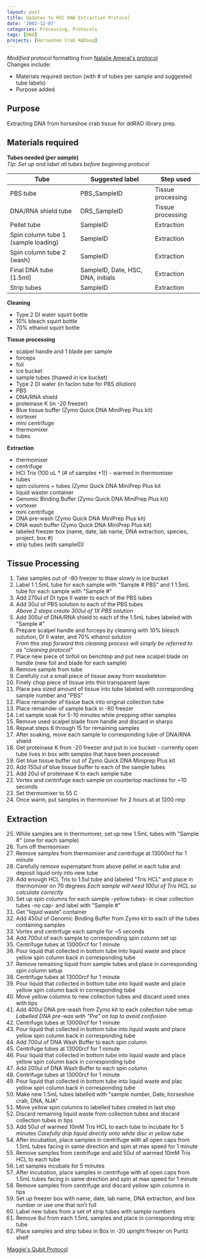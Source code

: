 ```yaml
---
layout: post
title: Updates to HSC DNA Extraction Protocol
date: '2002-12-07'
categories: Processing, Protocols
tags: [DNA]
projects: [Horseshoe Crab RADseq]
---
```

*Modified* protocol formatting from [Natalie Ameral's protocol](https://njameral.github.io/Ameral_Lab_Notebook/Horseshoe-Crab-DNA-Extraction-6/) \
Changes include:
* Materials required section (with # of tubes per sample and suggested tube labels)
* Purpose added



## Purpose
Extracting DNA from horseshoe crab tissue for ddRAD library prep. 

## Materials required
**Tubes needed (*per sample*)** \
*Tip: Set up and label all tubes before beginning protocol*

|Tube | Suggested label| Step used|
------|----------------|----------|
|PBS tube|PBS_SampleID| Tissue processing|
|DNA/RNA shield tube|DRS_SampleID| Tissue processing|
|Pellet tube|SampleID| Extraction|
|Spin column tube 1 (sample loading)|SampleID|Extraction|
|Spin column tube 2 (wash)|SampleID|Extraction|
|Final DNA tube (1.5ml)|SampleID, Date, HSC, DNA, initials|Extraction|
|Strip tubes|SampleID| Extraction|

**Cleaning**
* Type 2 DI water squirt bottle
* 10% bleach squirt bottle
* 70% ethanol squirt bottle

**Tissue processing** 
* scalpel handle and 1 blade per sample
* forceps
* foil
* ice bucket
* sample tubes (thawed in ice bucket)
* Type 2 DI water (in faclon tube for PBS dilution)
* PBS
* DNA/RNA shield
* proteinase K (in -20 freezer)
* Blue tissue buffer (Zymo Quick DNA MiniPrep Plus kit)
* vortexer
* mini centrifuge
* thermomixer
* tubes

**Extraction** 
* thermomixer
* centrifuge 
* HCl Tris (100 uL * (# of samples +1)) - warmed in thermomixer
* tubes
* spin columns + tubes (Zymo Quick DNA MiniPrep Plus kit
* liquid waster container 
* Genomic Binding Buffer (Zymo Quick DNA MiniPrep Plus kit)
* vortexer
* mini centrifuge
* DNA pre-wash (Zymo Quick DNA MiniPrep Plus kit)
* DNA wash buffer (Zymo Quick DNA MiniPrep Plus kit)
* labeled freezer box (name, date, lab name, DNA extraction, species, project, box #)
* strip tubes (with sampleID)



## Tissue Processing

  1. Take samples out of -80 freezer to thaw slowly in ice bucket
  2. Label 1 1.5mL tube for each sample with "Sample # PBS" and 1 1.5mL tube for each sample with "Sample #"
  3. Add 270ul of DI type II water to each of the PBS tubes
  4. Add 30ul of PBS solution to each of the PBS tubes\
  *Above 2 steps create 300ul of 1X PBS solution*
  5. Add 300ul of DNA/RNA shield to each of the 1.5mL tubes labeled with "Sample #"
  6. Prepare scalpel handle and forceps by cleaning with 10% bleach solution, DI II water, and 70% ethanol solution\
  *From this step forward this cleaning process will simply be referred to as "cleaning protocol"*
  7. Place new piece of tinfoil on benchtop and put new scalpel blade on handle (new foil and blade for each sample)
  8. Remove sample from tube
  9. Carefully cut a small piece of tissue away from exoskeleton
  10. Finely chop piece of tissue into thin transparent layer
  11. Place pea sized amount of tissue into tube labeled with corresponding sample number and "PBS"
  12. Place remainder of tissue back into original collection tube
  13. Place remainder of sample back in -80 freezer
  14. Let sample soak for 5-10 minutes while prepping other samples
  15. Remove used scalpel blade from handle and discard in sharps
  16. Repeat steps 6 through 15 for remaining samples
  17. After soaking, move each sample to corresponding tube of DNA/RNA shield
  18. Get proteinase K from -20 freezer and put in ice bucket - currently open tube lives in box with samples that have been processed
  19. Get blue tissue buffer out of Zymo Quick DNA Miniprep Plus kit
  20. Add 150ul of blue tissue buffer to each of the sample tubes
  21. Add 20ul of proteinase K to each sample tube
  22. Vortex and centrifuge each sample on countertop machines for ~10 seconds
  23. Set thermomixer to 55 C
  24. Once warm, put samples in thermomixer for 2 hours at at 1200 rmp

## Extraction

  25. While samples are in thermomixer, set up new 1.5mL tubes with "Sample #" (one for each sample)
  26. Turn off thermomixer
  27. Remove samples from thermomixer and centrifuge at 13000rcf for 1 minute
  28. Carefully remove supernatant from above pellet in each tube and deposit liquid only into new tube
  29. Add enough HCL Tris to 1.5ul tube and labeled "Tris HCL" and place in thermomixer on 70 degrees
  *Each sample will need 100ul of Tris HCL so calculate correctly*
  30. Set up spin columns for each sample -yellow tubes- in clear collection tubes -no cap- and label with "Sample #"
  31. Get "liquid waste" container
  32. Add 450ul of Genomic Binding Buffer from Zymo kit to each of the tubes containing samples
  33. Vortex and centrifuge each sample for ~5 seconds
  34. Add 700ul of each sample to corresponding spin column set up
  35. Centrifuge tubes at 13000rcf for 1 minute
  36. Pour liquid that collected in bottom tube into liquid waste and place yellow spin column back in corresponding tube
  37. Remove remaining liquid from sample tubes and place in corresponding spin column setup
  38. Centrifuge tubes at 13000rcf for 1 minute
  39. Pour liquid that collected in bottom tube into liquid waste and place yellow spin column back in corresponding tube
  40. Move yellow columns to new collection tubes and discard used ones with tips
  41. Add 400ul DNA pre-wash from Zymo kit to each collection tube setup\
  *Labelled DNA pre-was with "Pre" on top to avoid confusion*
  42. Centrifuge tubes at 13000rcf for 1 minute
  43. Pour liquid that collected in bottom tube into liquid waste and place yellow spin column back in corresponding tube
  44. Add 700ul of DNA Wash Buffer to each spin column
  45. Centrifuge tubes at 13000rcf for 1 minute
  46. Pour liquid that collected in bottom tube into liquid waste and place yellow spin column back in corresponding tube
  47. Add 200ul of DNA Wash Buffer to each spin column
  48. Centrifuge tubes at 13000rcf for 1 minute
  49. Pour liquid that collected in bottom tube into liquid waste and plac yellow spin column back in corresponding tube
  50. Make new 1.5mL tubes labelled with "sample number, Date, horseshoe crab, DNA, NJA"
  51. Move yellow spin columns to labelled tubes created in last step
  52. Discard remaining liquid waste from collection tubes and discard collection tubes in tips
  53. Add 50ul of warmed 10mM Tris HCL to each tube to incubate for 5 minutes
  *Carefully drip liquid directly onto white disc in yellow tube*
  54. After incubation, place samples in centrifuge with all open caps from 1.5mL tubes facing in same direction and spin at max speed for 1 minute
  55. Remove samples from centrifuge and add 50ul of warmed 10mM Tris HCL to each tube
  56. Let samples incubate for 5 minutes
  57. After incubation, place samples in centrifuge with all open caps from 1.5mL tubes facing in same direction and spin at max speed for 1 minute
  58. Remove samples from centrifuge and discard yellow spin columns in tips
  59. Set up freezer box with name, date, lab name, DNA extraction, and box number or use one that isn't full
  60. Label new tubes from a set of strip tubes with sample numbers
  61. Remove 8ul from each 1.5mL samples and place in corresponding strip tube
  62. Place samples and strip tubes in Box in -20 upright freezer on Puritz shelf

  [Maggie's Qubit Protocol](https://meschedl.github.io/MESPutnam_Open_Lab_Notebook/Qubit-Protocol/)